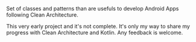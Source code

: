 Set of classes and patterns than are usefuls to develop Android Apps following Clean Architecture.

This very early project and it's not complete. It's only my way to share my progress with Clean Architecture and Kotlin. Any feedback is welcome.
